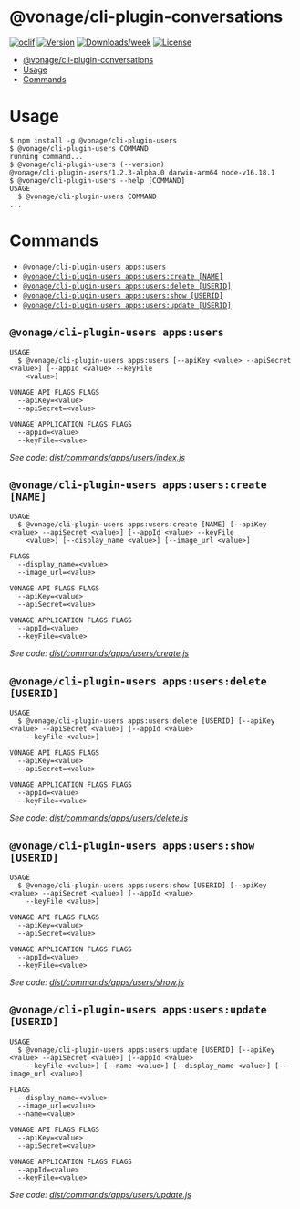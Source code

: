 # @vonage/cli-plugin-conversations

[![oclif](https://img.shields.io/badge/cli-oclif-brightgreen.svg)](https://oclif.io)
[![Version](https://img.shields.io/npm/v/@vonage/cli-plugin-conversations.svg)](https://npmjs.org/conversations/@vonage/cli-plugin-conversations)
[![Downloads/week](https://img.shields.io/npm/dw/@vonage/cli-plugin-conversations.svg)](https://npmjs.org/conversations/@vonage/cli-plugin-conversations)
[![License](https://img.shields.io/npm/l/@vonage/cli-plugin-conversations.svg)](https://github.com/Vonage/vonage-cli/blob/master/conversationss/conversations/conversations.json)

<!-- toc -->
* [@vonage/cli-plugin-conversations](#vonagecli-plugin-conversations)
* [Usage](#usage)
* [Commands](#commands)
<!-- tocstop -->

# Usage

<!-- usage -->
```sh-session
$ npm install -g @vonage/cli-plugin-users
$ @vonage/cli-plugin-users COMMAND
running command...
$ @vonage/cli-plugin-users (--version)
@vonage/cli-plugin-users/1.2.3-alpha.0 darwin-arm64 node-v16.18.1
$ @vonage/cli-plugin-users --help [COMMAND]
USAGE
  $ @vonage/cli-plugin-users COMMAND
...
```
<!-- usagestop -->

# Commands

<!-- commands -->
* [`@vonage/cli-plugin-users apps:users`](#vonagecli-plugin-users-appsusers)
* [`@vonage/cli-plugin-users apps:users:create [NAME]`](#vonagecli-plugin-users-appsuserscreate-name)
* [`@vonage/cli-plugin-users apps:users:delete [USERID]`](#vonagecli-plugin-users-appsusersdelete-userid)
* [`@vonage/cli-plugin-users apps:users:show [USERID]`](#vonagecli-plugin-users-appsusersshow-userid)
* [`@vonage/cli-plugin-users apps:users:update [USERID]`](#vonagecli-plugin-users-appsusersupdate-userid)

## `@vonage/cli-plugin-users apps:users`

```
USAGE
  $ @vonage/cli-plugin-users apps:users [--apiKey <value> --apiSecret <value>] [--appId <value> --keyFile
    <value>]

VONAGE API FLAGS FLAGS
  --apiKey=<value>
  --apiSecret=<value>

VONAGE APPLICATION FLAGS FLAGS
  --appId=<value>
  --keyFile=<value>
```

_See code: [dist/commands/apps/users/index.js](https://github.com/Vonage/vonage-cli/blob/v1.2.3-alpha.0/dist/commands/apps/users/index.js)_

## `@vonage/cli-plugin-users apps:users:create [NAME]`

```
USAGE
  $ @vonage/cli-plugin-users apps:users:create [NAME] [--apiKey <value> --apiSecret <value>] [--appId <value> --keyFile
    <value>] [--display_name <value>] [--image_url <value>]

FLAGS
  --display_name=<value>
  --image_url=<value>

VONAGE API FLAGS FLAGS
  --apiKey=<value>
  --apiSecret=<value>

VONAGE APPLICATION FLAGS FLAGS
  --appId=<value>
  --keyFile=<value>
```

_See code: [dist/commands/apps/users/create.js](https://github.com/Vonage/vonage-cli/blob/v1.2.3-alpha.0/dist/commands/apps/users/create.js)_

## `@vonage/cli-plugin-users apps:users:delete [USERID]`

```
USAGE
  $ @vonage/cli-plugin-users apps:users:delete [USERID] [--apiKey <value> --apiSecret <value>] [--appId <value>
    --keyFile <value>]

VONAGE API FLAGS FLAGS
  --apiKey=<value>
  --apiSecret=<value>

VONAGE APPLICATION FLAGS FLAGS
  --appId=<value>
  --keyFile=<value>
```

_See code: [dist/commands/apps/users/delete.js](https://github.com/Vonage/vonage-cli/blob/v1.2.3-alpha.0/dist/commands/apps/users/delete.js)_

## `@vonage/cli-plugin-users apps:users:show [USERID]`

```
USAGE
  $ @vonage/cli-plugin-users apps:users:show [USERID] [--apiKey <value> --apiSecret <value>] [--appId <value>
    --keyFile <value>]

VONAGE API FLAGS FLAGS
  --apiKey=<value>
  --apiSecret=<value>

VONAGE APPLICATION FLAGS FLAGS
  --appId=<value>
  --keyFile=<value>
```

_See code: [dist/commands/apps/users/show.js](https://github.com/Vonage/vonage-cli/blob/v1.2.3-alpha.0/dist/commands/apps/users/show.js)_

## `@vonage/cli-plugin-users apps:users:update [USERID]`

```
USAGE
  $ @vonage/cli-plugin-users apps:users:update [USERID] [--apiKey <value> --apiSecret <value>] [--appId <value>
    --keyFile <value>] [--name <value>] [--display_name <value>] [--image_url <value>]

FLAGS
  --display_name=<value>
  --image_url=<value>
  --name=<value>

VONAGE API FLAGS FLAGS
  --apiKey=<value>
  --apiSecret=<value>

VONAGE APPLICATION FLAGS FLAGS
  --appId=<value>
  --keyFile=<value>
```

_See code: [dist/commands/apps/users/update.js](https://github.com/Vonage/vonage-cli/blob/v1.2.3-alpha.0/dist/commands/apps/users/update.js)_
<!-- commandsstop -->
